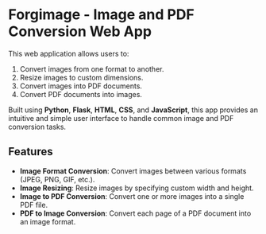 # Forgimage - Image and PDF Conversion Web App

This web application allows users to:
1. Convert images from one format to another.
2. Resize images to custom dimensions.
3. Convert images into PDF documents.
4. Convert PDF documents into images.

Built using **Python**, **Flask**, **HTML**, **CSS**, and **JavaScript**, this app provides an intuitive and simple user interface to handle common image and PDF conversion tasks.

## Features

- **Image Format Conversion**: Convert images between various formats (JPEG, PNG, GIF, etc.).
- **Image Resizing**: Resize images by specifying custom width and height.
- **Image to PDF Conversion**: Convert one or more images into a single PDF file.
- **PDF to Image Conversion**: Convert each page of a PDF document into an image format.


